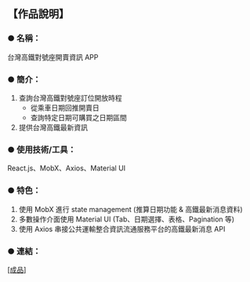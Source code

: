 ## 【作品說明】

### ● 名稱：

台灣高鐵對號座開賣資訊 APP

### ● 簡介：

1. 查詢台灣高鐵對號座訂位開放時程
   - 從乘車日期回推開賣日
   - 查詢特定日期可購買之日期區間
2. 提供台灣高鐵最新資訊

### ● 使用技術/工具：

React.js、MobX、Axios、Material UI

### ● 特色：

1. 使用 MobX 進行 state management (推算日期功能 & 高鐵最新消息資料)
2. 多數操作介面使用 Material UI (Tab、日期選擇、表格、Pagination 等)
3. 使用 Axios 串接公共運輸整合資訊流通服務平台的高鐵最新消息 API

### ● 連結：

[[成品]](https://usagimai.github.io/THSR-Info/)
